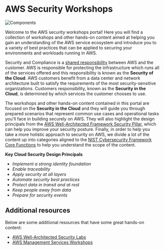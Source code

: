 # AWS Security Workshops

![Components](assets/images/csf-core-functions.png "NIST Cybersecurity Framework Core Functions")

<!--
!!! info "9/17/2019 - Latest builder session addition"
    <a class="table" target="_blank" href="https://ec2-infra-sec.awssecworkshops.com"><strong>Mitigate Risks Using Cloud-Native Infrastructure Security </strong></a>

    In this hands-on builder session, we help you identify which cloud-native solutions can mitigate the same risks while providing scalability, reliability, and cost optimization at a low operational burden. During this workshop, you will learn how to use cloud native controls like CloudTrail, Security Groups, GuardDuty and many more, to secure your cloud architecture. 
-->
Welcome to the AWS security workshops portal! Here you will find a collection of workshops and other hands-on content aimed at helping you gain an understanding of the AWS service ecosystem and introduce you to a variety of best practices that can be applied to securing your environments and workloads running in AWS.

Security and Compliance is a <a href="https://aws.amazon.com/compliance/shared-responsibility-model/" target="_blank">shared responsibility</a> between AWS and the customer. AWS is responsible for protecting the infrastructure which runs all of the services offered and this responsibility is known as the **Security of the Cloud**. AWS customers benefit from a data center and network architecture built to satisfy the requirements of the most security-sensitive organizations. Customers responsibility, known as the **Security in the Cloud**, is determined by which services the customer chooses to use.

The workshops and other hands-on content contained in this portal are focused on the **Security in the Cloud** and they will guide you through prepared scenarios that represent common use cases and operational tasks you'll face in building securely on AWS. They will also highlight the design principals from the <a href="https://d1.awsstatic.com/whitepapers/architecture/AWS-Security-Pillar.pdf" target="_blank">AWS Well-Architected Framework Security Pillar</a>, which can help you improve your security posture. Finally, in order to help you take a more holistic approach to security on AWS, we divide a lot of the content up into categories aligned to the <a href="https://www.nist.gov/cyberframework/online-learning/five-functions" target="_blank">NIST Cybersecurity Framework Core Functions</a> to help you understand the scope of the content.

**Key Cloud Security Design Principals**

* *Implement a strong identity foundation*
* *Enable traceability*
* *Apply security at all layers*
* *Automate security best practices*
* *Protect data in transit and at rest*
* *Keep people away from data*
* *Prepare for security events*

## Additional resources

Below are some additional resources that have some great hands-on content:

<ul>
    <li><a href="https://wellarchitectedlabs.com/Security/README.html" target="_blank">AWS Well-Architected Security Labs</a></li>
    <li><a href="http://www.awsmanagementweek.com/" target="_blank">AWS Management Services Workshops</a></li>
</ul>

